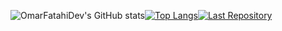 ![OmarFatahiDev's GitHub stats](https://github-readme-stats.vercel.app/api?username=OmarFatahiDev&show_icons=true&theme=dracula&custom_title=OmarFatahiDev&show_owner=true&border_radius=0&)[![Top Langs](https://github-readme-stats.vercel.app/api/top-langs/?username=OmarFatahiDev&border_radius=0)](https://github.com/OmarFatahi/Django-Blog)[![Last Repository](https://github-readme-stats.vercel.app/api/pin/?username=OmarFatahiDev&repo=Django-Blog&border_radius=0)](https://github.com/OmarFatahiDev/Django-Blog)
